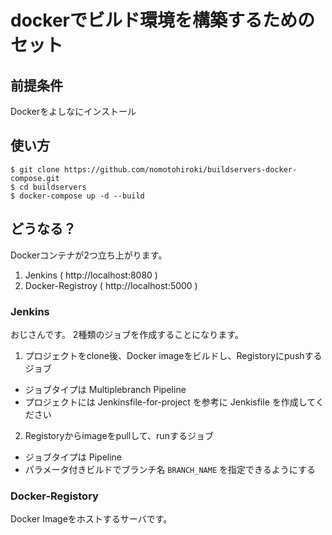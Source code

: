 # dockerでビルド環境を構築するためのセット

## 前提条件

Dockerをよしなにインストール

## 使い方

```
$ git clone https://github.com/nomotohiroki/buildservers-docker-compose.git
$ cd buildservers
$ docker-compose up -d --build
```

## どうなる？

Dockerコンテナが2つ立ち上がります。

1. Jenkins ( http://localhost:8080 )
2. Docker-Registroy ( http://localhost:5000 )

### Jenkins

おじさんです。
2種類のジョブを作成することになります。

1. プロジェクトをclone後、Docker imageをビルドし、Registoryにpushするジョブ
  * ジョブタイプは Multiplebranch Pipeline
  * プロジェクトには Jenkinsfile-for-project を参考に Jenkisfile を作成してください
2. Registoryからimageをpullして、runするジョブ
  * ジョブタイプは Pipeline
  * パラメータ付きビルドでブランチ名 `BRANCH_NAME` を指定できるようにする

### Docker-Registory

Docker Imageをホストするサーバです。

